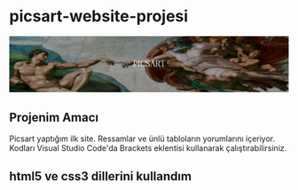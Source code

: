 # picsart-website-projesi

![Banner Resmi](https://github.com/yarenzelall/picsart-website-projesi/blob/main/resimler/picsart.png)

## Projenim Amacı
Picsart yaptığım ilk site. Ressamlar ve ünlü tabloların yorumlarını içeriyor. Kodları Visual Studio Code'da Brackets eklentisi kullanarak çalıştırabilirsiniz.
<br/>
## html5 ve css3 dillerini kullandım

